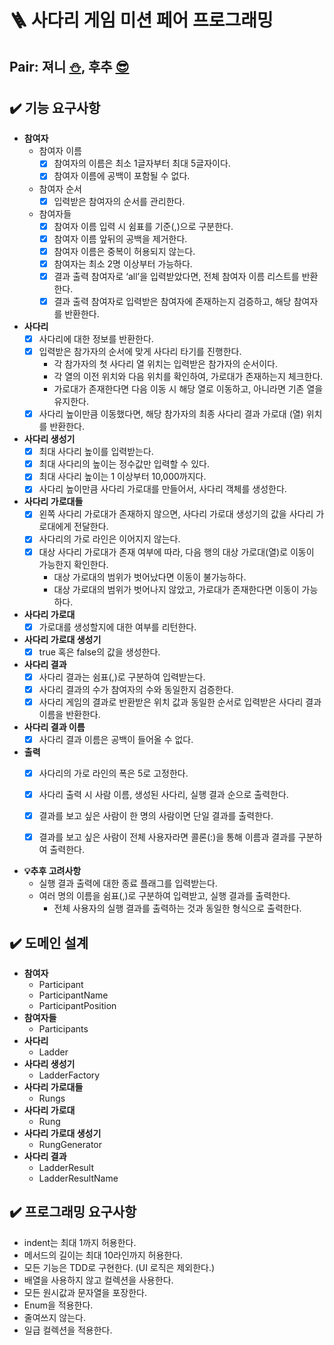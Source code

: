 # 🪜 사다리 게임 미션 페어 프로그래밍

## Pair: 져니 [⛄️](http://github.com/cl8d), 후추 [😎](https://github.com/Combi153)

## ✔️ 기능 요구사항

- **참여자**
    - 참여자 이름
        - [x] 참여자의 이름은 최소 1글자부터 최대 5글자이다.
        - [x] 참여자 이름에 공백이 포함될 수 없다.
    - 참여자 순서
        - [x] 입력받은 참여자의 순서를 관리한다.
    - 참여자들
        - [x] 참여자 이름 입력 시 쉼표를 기준(,)으로 구분한다.
        - [x] 참여자 이름 앞뒤의 공백을 제거한다.
        - [x] 참여자 이름은 중복이 허용되지 않는다.
        - [x] 참여자는 최소 2명 이상부터 가능하다.
        - [x] 결과 출력 참여자로 ‘all’을 입력받았다면, 전체 참여자 이름 리스트를 반환한다.
        - [x] 결과 출력 참여자로 입력받은 참여자에 존재하는지 검증하고, 해당 참여자를 반환한다.
- **사다리**
    - [x] 사다리에 대한 정보를 반환한다.
    - [x] 입력받은 참가자의 순서에 맞게 사다리 타기를 진행한다.
        - 각 참가자의 첫 사다리 열 위치는 입력받은 참가자의 순서이다.
        - 각 열의 이전 위치와 다음 위치를 확인하여, 가로대가 존재하는지 체크한다.
        - 가로대가 존재한다면 다음 이동 시 해당 열로 이동하고, 아니라면 기존 열을 유지한다.
    - [x] 사다리 높이만큼 이동했다면, 해당 참가자의 최종 사다리 결과 가로대 (열) 위치를 반환한다.
- **사다리 생성기**
    - [x] 최대 사다리 높이를 입력받는다.
    - [x] 최대 사다리의 높이는 정수값만 입력할 수 있다.
    - [x] 최대 사다리 높이는 1 이상부터 10,000까지다.
    - [x] 사다리 높이만큼 사다리 가로대를 만들어서, 사다리 객체를 생성한다.
- **사다리 가로대들**
    - [x] 왼쪽 사다리 가로대가 존재하지 않으면, 사다리 가로대 생성기의 값을 사다리 가로대에게 전달한다.
    - [x] 사다리의 가로 라인은 이어지지 않는다.
    - [x] 대상 사다리 가로대가 존재 여부에 따라, 다음 행의 대상 가로대(열)로 이동이 가능한지 확인한다.
        - 대상 가로대의 범위가 벗어났다면 이동이 불가능하다.
        - 대상 가로대의 범위가 벗어나지 않았고, 가로대가 존재한다면 이동이 가능하다.
- **사다리 가로대**
    - [x] 가로대를 생성할지에 대한 여부를 리턴한다.
- **사다리 가로대 생성기**
    - [x] true 혹은 false의 값을 생성한다.
- **사다리 결과**
    - [x] 사다리 결과는 쉼표(,)로 구분하여 입력받는다.
    - [x] 사다리 결과의 수가 참여자의 수와 동일한지 검증한다.
    - [x] 사다리 게임의 결과로 반환받은 위치 값과 동일한 순서로 입력받은 사다리 결과 이름을 반환한다.
- **사다리 결과 이름**
    - [x] 사다리 결과 이름은 공백이 들어올 수 없다.
- **출력**
    - [x] 사다리의 가로 라인의 폭은 5로 고정한다.
    - [x] 사다리 출력 시 사람 이름, 생성된 사다리, 실행 결과 순으로 출력한다.
    - [x] 결과를 보고 싶은 사람이 한 명의 사람이면 단일 결과를 출력한다.
    - [x] 결과를 보고 싶은 사람이 전체 사용자라면 콜론(:)을 통해 이름과 결과를 구분하여 출력한다.


- **💡추후 고려사항**
    - 실행 결과 출력에 대한 종료 플래그를 입력받는다.
    - 여러 명의 이름을 쉼표(,)로 구분하여 입력받고, 실행 결과를 출력한다.
        - 전체 사용자의 실행 결과를 출력하는 것과 동일한 형식으로 출력한다.

## ✔️ 도메인 설계

- **참여자**
    - Participant
    - ParticipantName
    - ParticipantPosition
- **참여자들**
    - Participants
- **사다리**
    - Ladder
- **사다리 생성기**
    - LadderFactory
- **사다리 가로대들**
    - Rungs
- **사다리 가로대**
    - Rung
- **사다리 가로대 생성기**
    - RungGenerator
- **사다리 결과**
    - LadderResult
    - LadderResultName

## ✔️ 프로그래밍 요구사항

- indent는 최대 1까지 허용한다.
- 메서드의 길이는 최대 10라인까지 허용한다.
- 모든 기능은 TDD로 구현한다. (UI 로직은 제외한다.)
- 배열을 사용하지 않고 컬렉션을 사용한다.
- 모든 원시값과 문자열을 포장한다.
- Enum을 적용한다.
- 줄여쓰지 않는다.
- 일급 컬렉션을 적용한다.
